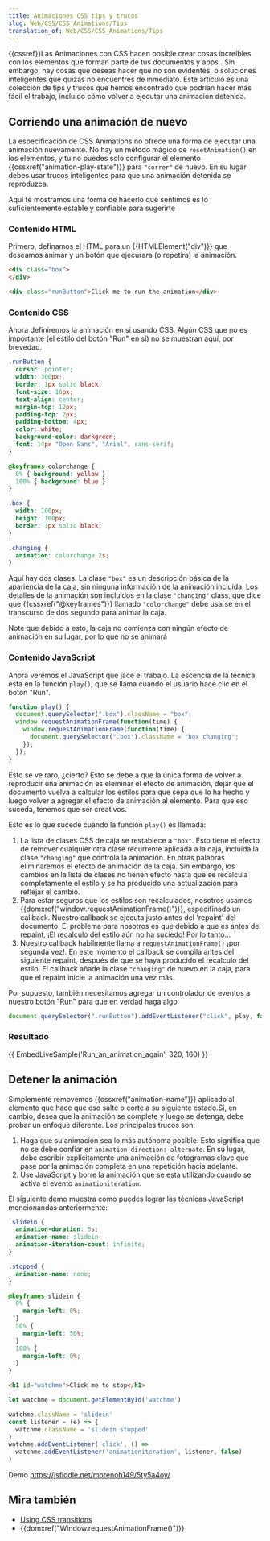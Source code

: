 ```yaml
---
title: Animaciones CSS tips y trucos
slug: Web/CSS/CSS_Animations/Tips
translation_of: Web/CSS/CSS_Animations/Tips
---
```


{{cssref}}Las Animaciones con CSS hacen posible crear cosas increíbles con los elementos que forman parte de tus documentos y apps . Sin embargo, hay cosas que deseas hacer que no son evidentes, o soluciones inteligentes que quizás no encuentres de inmediato. Este artículo es una colección de tips y trucos que hemos encontrado que podrían hacer más fácil el trabajo, incluido cómo volver a ejecutar una animación detenida.

## Corriendo una animación de nuevo

La especificación de CSS Animations no ofrece una forma de ejecutar una animación nuevamente. No hay un método mágico de `resetAnimation()` en los elementos, y tu no puedes solo configurar el elemento {{cssxref("animation-play-state")}} para `"correr"` de nuevo. En su lugar debes usar trucos inteligentes para que una animación detenida se reproduzca.

Aquí te mostramos una forma de hacerlo que sentimos es lo suficientemente estable y confiable para sugerirte

### Contenido HTML

Primero, definamos el HTML para un {{HTMLElement("div")}} que deseamos animar y un botón que ejecurara (o repetira) la animación.

```html
<div class="box">
</div>

<div class="runButton">Click me to run the animation</div>
```

### Contenido CSS

Ahora definiremos la animación en si usando CSS. Algún CSS que no es importante (el estilo del botón "Run" en sí) no se muestran aquí, por brevedad.

```css hidden
.runButton {
  cursor: pointer;
  width: 300px;
  border: 1px solid black;
  font-size: 16px;
  text-align: center;
  margin-top: 12px;
  padding-top: 2px;
  padding-bottom: 4px;
  color: white;
  background-color: darkgreen;
  font: 14px "Open Sans", "Arial", sans-serif;
}
```

```css
@keyframes colorchange {
  0% { background: yellow }
  100% { background: blue }
}

.box {
  width: 100px;
  height: 100px;
  border: 1px solid black;
}

.changing {
  animation: colorchange 2s;
}
```

Aquí hay dos clases. La clase `"box"` es un descripción básica de la apariencia de la caja, sin ninguna información de la animación incluida. Los detalles de la animación son incluidos en la clase `"changing"` class, que dice que {{cssxref("@keyframes")}} llamado `"colorchange"` debe usarse en el transcurso de dos segundo para animar la caja.

Note que debido a esto, la caja no comienza con ningún efecto de animación en su lugar, por lo que no se animará

### Contenido JavaScript

Ahora veremos el JavaScript que jace el trabajo. La escencia de la técnica esta en la función `play()`, que se llama cuando el usuario hace clic en el botón "Run".

```js
function play() {
  document.querySelector(".box").className = "box";
  window.requestAnimationFrame(function(time) {
    window.requestAnimationFrame(function(time) {
      document.querySelector(".box").className = "box changing";
    });
  });
}
```

Esto se ve raro, ¿cierto? Esto se debe a que la única forma de volver a reproducir una animación es eleminar el efecto de animación, dejar que el documento vuelva a calcular los estilos para que sepa que lo ha hecho y luego volver a agregar el efecto de animación al elemento. Para que eso suceda, tenemos que ser creativos.

Esto es lo que sucede cuando la función `play()` es llamada:

1. La lista de clases CSS de caja se restablece a `"box"`. Esto tiene el efecto de remover cualquier otra clase recurrente aplicada a la caja, incluida la clase `"changing"` que controla la animación. En otras palabras eliminaremos el efecto de animación de la caja. Sin embargo, los cambios en la lista de clases no tienen efecto hasta que se recalcula completamente el estilo y se ha producido una actualización para reflejar el cambio.
2. Para estar seguros que los estilos son recalculados, nosotros usamos {{domxref("window.requestAnimationFrame()")}}, especifinado un callback. Nuestro callback se ejecuta justo antes del 'repaint' del documento. El problema para nosotros es que debido a que es antes del repaint, ¡El recalculo del estilo aún no ha suciedo! Por lo tanto...
3. Nuestro callback habilmente llama a `requestAnimationFrame()` ¡por segunda vez!. En este momento el callback se compila antes del siguiente repaint, después de que se haya producido el recalculo del estilo. El callback añade la clase `"changing"` de nuevo en la caja, para que el repaint inicie la animación una vez más.

Por supuesto, también necesitamos agregar un controlador de eventos a nuestro botón "Run" para que en verdad haga algo

```js
document.querySelector(".runButton").addEventListener("click", play, false);
```

### Resultado

{{ EmbedLiveSample('Run_an_animation_again', 320, 160) }}

## Detener la animación

Simplemente removemos {{cssxref("animation-name")}} aplicado al elemento que hace que eso salte o corte a su siguiente estado.Si, en cambio, desea que la animación se complete y luego se detenga, debe probar un enfoque diferente. Los principales trucos son:

1. Haga que su animación sea lo más autónoma posible. Esto significa que no se debe confiar en `animation-direction: alternate`. En su lugar, debe escribir explícitamente una animación de fotogramas clave que pase por la animación completa en una repetición hacia adelante.
2. Use JavaScript y borre la animación que se esta utilizando cuando se activa el evento `animationiteration`.

El siguiente demo muestra como puedes lograr las técnicas JavaScript mencionandas anteriormente:

```css
.slidein {
  animation-duration: 5s;
  animation-name: slidein;
  animation-iteration-count: infinite;
}

.stopped {
  animation-name: none;
}

@keyframes slidein {
  0% {
    margin-left: 0%;
  }
  50% {
    margin-left: 50%;
  }
  100% {
    margin-left: 0%;
  }
}
```

```html
<h1 id="watchme">Click me to stop</h1>
```

```js
let watchme = document.getElementById('watchme')

watchme.className = 'slidein'
const listener = (e) => {
  watchme.className = 'slidein stopped'
}
watchme.addEventListener('click', () =>
  watchme.addEventListener('animationiteration', listener, false)
)
```

Demo <https://jsfiddle.net/morenoh149/5ty5a4oy/>

## Mira también

- [Using CSS transitions](/es/docs/Web/Guide/CSS/Using_CSS_transitions)
- {{domxref("Window.requestAnimationFrame()")}}
